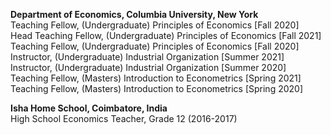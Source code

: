 **Department of Economics, Columbia University, New York**  
Teaching Fellow, (Undergraduate) Principles of Economics [Fall 2020]  
Head Teaching Fellow, (Undergraduate) Principles of Economics [Fall 2021]  
Teaching Fellow, (Undergraduate) Principles of Economics [Fall 2020]  
Instructor, (Undergraduate) Industrial Organization [Summer 2021]  
Instructor, (Undergraduate) Industrial Organization [Summer 2020]  
Teaching Fellow, (Masters) Introduction to Econometrics [Spring 2021]  
Teaching Fellow, (Masters) Introduction to Econometrics [Spring 2020]

**Isha Home School, Coimbatore, India**  
High School Economics Teacher, Grade 12 (2016-2017)
